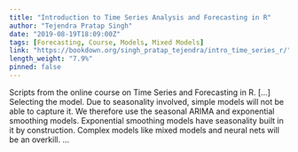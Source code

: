 ```yaml
---
title: "Introduction to Time Series Analysis and Forecasting in R"
author: "Tejendra Pratap Singh"
date: "2019-08-19T18:09:00Z"
tags: [Forecasting, Course, Models, Mixed Models]
link: "https://bookdown.org/singh_pratap_tejendra/intro_time_series_r/"
length_weight: "7.9%"
pinned: false
---
```


Scripts from the online course on Time Series and Forecasting in R. [...] Selecting the model. Due to seasonality involved, simple models will not be able to capture it. We therefore use the seasonal ARIMA and exponential smoothing models. Exponential smoothing models have seasonality built in it by construction. Complex models like mixed models and neural nets will be an overkill.  ...

